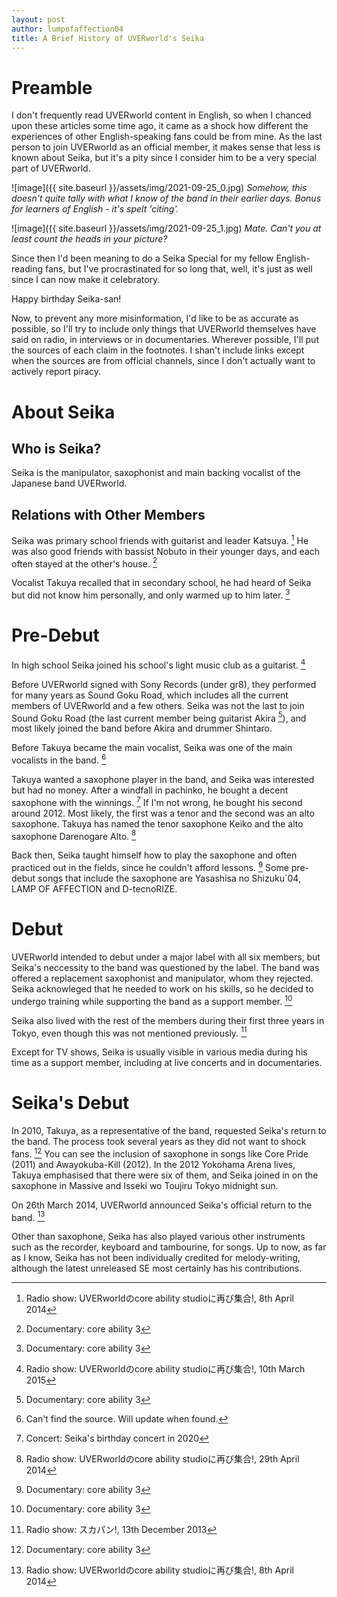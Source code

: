 ```yaml
---
layout: post
author: lumpofaffection04
title: A Brief History of UVERworld's Seika
---
```


# Preamble

I don't frequently read UVERworld content in English, so when I chanced upon these articles some time ago, it came as a shock how different the experiences of other English-speaking fans could be from mine. As the last person to join UVERworld as an official member, it makes sense that less is known about Seika, but it's a pity since I consider him to be a very special part of UVERworld.

![image]({{ site.baseurl }}/assets/img/2021-09-25_0.jpg)
*Somehow, this doesn't quite tally with what I know of the band in their earlier days. Bonus for learners of English - it's spelt 'citing'.*

![image]({{ site.baseurl }}/assets/img/2021-09-25_1.jpg)
*Mate. Can't you at least count the heads in your picture?*

Since then I'd been meaning to do a Seika Special for my fellow English-reading fans, but I've procrastinated for so long that, well, it's just as well since I can now make it celebratory.

Happy birthday Seika-san!

Now, to prevent any more misinformation, I'd like to be as accurate as possible, so I'll try to include only things that UVERworld themselves have said on radio, in interviews or in documentaries. Wherever possible, I'll put the sources of each claim in the footnotes. I shan't include links except when the sources are from official channels, since I don't actually want to actively report piracy.

# About Seika 

## Who is Seika?

Seika is the manipulator, saxophonist and main backing vocalist of the Japanese band UVERworld.

## Relations with Other Members

Seika was primary school friends with guitarist and leader Katsuya. [^1] He was also good friends with bassist Nobuto in their younger days, and each often stayed at the other's house. [^2]

Vocalist Takuya recalled that in secondary school, he had heard of Seika but did not know him personally, and only warmed up to him later. [^2]

# Pre-Debut

In high school Seika joined his school's light music club as a guitarist. [^3]

Before UVERworld signed with Sony Records (under gr8), they performed for many years as Sound Goku Road, which includes all the current members of UVERworld and a few others. Seika was not the last to join Sound Goku Road (the last current member being guitarist Akira [^2]), and most likely joined the band before Akira and drummer Shintaro.

Before Takuya became the main vocalist, Seika was one of the main vocalists in the band. [^6]

Takuya wanted a saxophone player in the band, and Seika was interested but had no money. After a windfall in pachinko, he bought a decent saxophone with the winnings. [^4] If I'm not wrong, he bought his second around 2012. Most likely, the first was a tenor and the second was an alto saxophone. Takuya has named the tenor saxophone Keiko and the alto saxophone Darenogare Alto. [^5]

Back then, Seika taught himself how to play the saxophone and often practiced out in the fields, since he couldn't afford lessons. [^2] Some pre-debut songs that include the saxophone are Yasashisa no Shizuku`04, LAMP OF AFFECTION and D-tecnoRIZE.

# Debut

UVERworld intended to debut under a major label with all six members, but Seika's neccessity to the band was questioned by the label. The band was offered a replacement saxophonist and manipulator, whom they rejected. Seika acknowleged that he needed to work on his skills, so he decided to undergo training while supporting the band as a support member. [^2]

Seika also lived with the rest of the members during their first three years in Tokyo, even though this was not mentioned previously. [^7]

Except for TV shows, Seika is usually visible in various media during his time as a support member, including at live concerts and in documentaries.

# Seika's Debut

In 2010, Takuya, as a representative of the band, requested Seika's return to the band. The process took several years as they did not want to shock fans. [^2] You can see the inclusion of saxophone in songs like Core Pride (2011) and Awayokuba-Kill (2012). In the 2012 Yokohama Arena lives, Takuya emphasised that there were six of them, and Seika joined in on the saxophone in Massive and Isseki wo Toujiru Tokyo midnight sun.

On 26th March 2014, UVERworld announced Seika's official return to the band. [^1]

Other than saxophone, Seika has also played various other instruments such as the recorder, keyboard and tambourine, for songs. Up to now, as far as I know, Seika has not been individually credited for melody-writing, although the latest unreleased SE most certainly has his contributions.

[^1]: Radio show: UVERworldのcore ability studioに再び集合!, 8th April 2014
[^2]: Documentary: core ability 3
[^3]: Radio show: UVERworldのcore ability studioに再び集合!, 10th March 2015
[^4]: Concert: Seika's birthday concert in 2020
[^5]: Radio show: UVERworldのcore ability studioに再び集合!, 29th April 2014
[^6]: Can't find the source. Will update when found.
[^7]: Radio show: スカパン!, 13th December 2013
